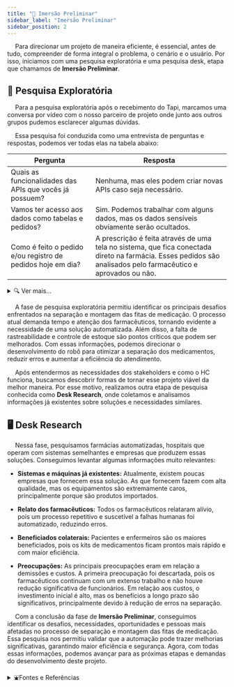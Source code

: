 ```yaml
---
title: "🔎 Imersão Preliminar"
sidebar_label: "Imersão Preliminar"
sidebar_position: 2
---
```

 

&emsp; Para direcionar um projeto de maneira eficiente, é essencial, antes de tudo, compreender de forma integral o problema, o cenário e o usuário. Por isso, iniciamos com uma pesquisa exploratória e uma pesquisa desk, etapa que chamamos de **Imersão Preliminar**.

## 📝 Pesquisa Exploratória

&emsp; Para a pesquisa exploratória após o recebimento do Tapi, marcamos uma conversa por vídeo com o nosso parceiro de projeto onde junto aos outros grupos pudemos esclarecer algumas dúvidas.

&emsp; Essa pesquisa foi conduzida como uma entrevista de perguntas e respostas, podemos ver todas elas na tabela abaixo:


| **Pergunta** | **Resposta** |
|-------------|-------------|
| Quais as funcionalidades das APIs que vocês já possuem? | Nenhuma, mas eles podem criar novas APIs caso seja necessário. |
| Vamos ter acesso aos dados como tabelas e pedidos? | Sim. Podemos trabalhar com alguns dados, mas os dados sensíveis obviamente serão ocultados. |
| Como é feito o pedido e/ou registro de pedidos hoje em dia? | A prescrição é feita através de uma tela no sistema, que fica conectada direto na farmácia. Esses pedidos são analisados pelo farmacêutico e aprovados ou não. |

<details>
  <summary>🔍 Ver mais...</summary>
  
| **Pergunta** | **Resposta** |
|-------------|-------------|
| Existe um diagrama de como funciona o sistema de vocês? | Sim, eles irão mandar em outro momento (até o momento atual eles não enviaram). |
| Já existe uma fiscalização de psicotrópicos dos pedidos? | Existe uma contagem manual diária. A preocupação é maior quando o item sai da farmácia, pois eles não têm como ter certeza de que o produto de fato foi utilizado no paciente. Querem criar uma forma de rastreabilidade que intitulam como ‘rastreabilidade à beira do leito’, onde a enfermeira leria o coligo do paciente e do remédio ao utilizá-lo. |
| Os remédios do mesmo bin possuem a mesma data de validade? | Idealmente sim, mas às vezes tem um saquinho fechado dentro do bin com remédios de outra validade. |
| Haverá QR codes em todos os comprimidos? | Todos os medicamentos vão ter sempre identificação: código de barra ou QR Code, mas a posição dele não é garantida. |
| Qual o procedimento quando algum medicamento acaba no estoque? | Não existe um controle de estoque, por isso o médico é avisado e o medicamento não é separado. |
| Que tipo de aprovação o farmacêutico faz antes de montar a fita? Ele verifica se ainda há em estoque o medicamento ou outra opção de remédio para substituir? | O farmacêutico faz uma dupla checagem para ver se não pegaram o medicamento errado. O farmacêutico tem que seguir protocolos institucionais; alguns remédios precisam de permissão da CCIH para liberar. O farmacêutico vê se a prescrição está correta no sentido da administração dos remédios. |
| Faz sentido para vocês manter a opção de modo manual? | Sim, pois é comum que, em algumas situações, tenham que pegar um remédio de forma unitária, mas nada impede de pedir para o robô pegar um item de atendimento na porta. Preferem um comando para pegar apenas um remédio, mas uma coisa não exclui a outra. |
| São contados quantos comprimidos e ampolas de cada remédio entram e saem da farmácia? Se sim, com que frequência? | Os psicotrópicos são contados diariamente, os outros remédios não são contados. O ideal do controle de estoque seria ter o saldo e computar a baixa a cada fita/prescrição entregue. |
| Pensando no projeto que vamos desenvolver, qual o principal desafio que vocês enfrentam hoje em dia no processo de recebimento, separação e montagem das fitas de medicamentos? | O principal desafio é a separação, pois demanda muito tempo e atenção. Pode haver erros que comprometam a segurança do paciente e a eficiência do atendimento. |
| A interface do nosso projeto será responsável só pelas etapas de triagem e separação ou ele será utilizado também pelo estoque/almoxarifado e logística dos remédios? | O sistema vai ser usado na farmácia, mas seria legal outros setores terem acesso a alguns dados. |
| O que acontece quando uma fita volta pra farmácia? Qual é o processo utilizado para tratar essas fitas que voltam? | O medicamento volta quando o paciente tem alta ou quando mudou o procedimento de forma repentina. A enfermeira devolve pra farmácia uma vez ao dia e lá eles devolvem no bin, mas isso não é registrado. Muitas vezes nem sabem de que paciente aquele medicamento voltou. Um grande problema é que as enfermeiras juntam os medicamentos em uma única fita e não identificam as fitas retornadas. |
| Como a equipe da farmácia sabe quando o estoque está acabando? | No olho, totalmente manual. |
| Quais são as funções de cada pessoa no processo? Por exemplo, o que faz o farmacêutico? E o enfermeiro? | Enfermagem não faz parte do processo. O desenvolvimento ocorre dentro da farmácia onde só tem farmacêuticos e técnicos. O farmacêutico recebe a prescrição pronta que o médico enviou, vê se os medicamentos foram prescritos corretamente (triagem da prescrição), e o técnico também ajuda no processo. A separação é a segunda etapa; o técnico de farmácia lista liberada na triagem, pega os medicamentos e coloca em uma bandeja (separada por paciente). Terminada a separação, bipam e selam as fitas, prescrição por prescrição. No final, entregam o saquinho na enfermaria. |
| Em relação à rastreabilidade, entendemos que o que vocês pediram é que o sistema seja capaz de armazenar quais medicamentos um determinado paciente consumiu. Isso está correto? | Rastreabilidade carrega a identidade do medicamento no registro. Adicionar os dados do medicamento para o paciente (lote, quantidade, validade, etc.). Esses dados estão na etiqueta do medicamento (QR Code, barra). Saber também quem vendeu o medicamento para o hospital. O fabricante é um dado importante.  Outro ponto importante: as fitas são montadas em apenas um momento do dia. Ou seja, existe um acúmulo de pedidos e depois esses pedidos são montados de uma vez e entregues de uma vez também, exceto pedidos de emergência.|
| A ideia é que a receita (prescrição) seja adicionada diretamente no sistema que estamos desenvolvendo ou ela apenas será recebida? | Eles já possuem um sistema para que o médico faça as receitas. |
| Há algum passo muito importante que pode ter ficado implícito quando se trata desse processo de triagem, separação e conferência? | Escalonamento futuro do projeto piloto: a farmácia é grande e o tempo de locomoção até todos os medicamentos também é significativo. O protótipo precisa levar em conta uma maior mobilidade. Há também pesos de diferentes medicamentos e a localização (por estarem longe um do outro). É preciso ter um modo de distinção visual, com o nome do medicamento, para não haver erro de identificação. Em um outro mundo, o ideal seria o projeto poder distinguir diferentes remédios misturados. Não é preciso fazer isso, mas seria legal o projeto ser modular para escalonar isso. |
| Ainda com base no processo da triagem, seria possível enviar para a gente um vídeo da tela do computador realizando os procedimentos? | Ela vai mandar uns prints das telas futuramente (ainda não enviado). |
| Quais seriam informações que não poderiam faltar para construirmos nosso banco de dados? | código de produto (CHC). Lembrando que o mesmo remédio com doses diferentes possuem códigos diferentes. Informações do Paciente: nome, leito, HC... |
| Seria interessante para vocês se incluíssemos um histórico de alergias ou doenças ligadas a cada paciente? | O sistema deles possui essa ferramenta, mas dependem do médico ou do enfermeiro para fazer o registro de alergias do paciente. |
| Como é registrada essa “dose unitária” de remédios? Tem alguma logística específica com marcas diferentes dos mesmos remédios? | Os remédios são registrados sempre pelo nome do princípio ativo, sem distinção de marca. |

</details>

&emsp; A fase de pesquisa exploratória permitiu identificar os principais desafios enfrentados na separação e montagem das fitas de medicação. O processo atual demanda tempo e atenção dos farmacêuticos, tornando evidente a necessidade de uma solução automatizada. Além disso, a falta de rastreabilidade e controle de estoque são pontos críticos que podem ser melhorados. Com essas informações, podemos direcionar o desenvolvimento do robô para otimizar a separação dos medicamentos, reduzir erros e aumentar a eficiência do atendimento.

&emsp; Após entendermos as necessidades dos stakeholders e como o HC funciona, buscamos descobrir formas de tornar esse projeto viável da melhor maneira. Por esse motivo, realizamos outra etapa de pesquisa conhecida como **Desk Research**, onde coletamos e analisamos informações já existentes sobre soluções e necessidades similares.

## 🖥️ Desk Research

&emsp;  Nessa fase, pesquisamos farmácias automatizadas, hospitais que operam com sistemas semelhantes e empresas que produzem essas soluções. Conseguimos levantar algumas informações muito relevantes:

* **Sistemas e máquinas já existentes:** Atualmente, existem poucas empresas que fornecem essa solução. As que fornecem fazem com alta qualidade, mas os equipamentos são extremamente caros, principalmente porque são produtos importados.

* **Relato dos farmacêuticos:** Todos os farmacêuticos relataram alívio, pois um processo repetitivo e suscetível a falhas humanas foi automatizado, reduzindo erros.

* **Beneficiados colaterais:** Pacientes e enfermeiros são os maiores beneficiados, pois os kits de medicamentos ficam prontos mais rápido e com maior eficiência.

* **Preocupações:** As principais preocupações eram em relação a demissões e custos. A primeira preocupação foi descartada, pois os farmacêuticos continuam com um extenso trabalho e não houve redução significativa de funcionários. Em relação aos custos, o investimento inicial é alto, mas os benefícios a longo prazo são significativos, principalmente devido à redução de erros na separação.

&emsp; Com a conclusão da fase de **Imersão Preliminar**, conseguimos identificar os desafios, necessidades, oportunidades e pessoas mais afetadas no processo de separação e montagem das fitas de medicação. Essa pesquisa nos permitiu validar que a automação pode trazer melhorias significativas, garantindo maior eficiência e segurança. Agora, com todas essas informações, podemos avançar para as próximas etapas e demandas do desenvolvimento deste projeto.


<details>
  <summary>⛲Fontes e Referências</summary>

* https://www.youtube.com/watch?v=Azu1uGIJiwE 
* https://panoramafarmaceutico.com.br/robo-na-farmacia-amplia-faturamento/ 
* https://rowa.de/br/ 
* https://sisnacmed.com.br/robo-para-farmacia-hospitalar/ 
* https://engeclinic.com/pillpick/ 
* https://www.omnicell.com/resources/video/central-med-automation-service/ 
* https://www.willach-pharmacy-solutions.com/EN/ 

</details>